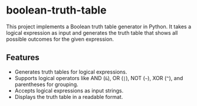 # boolean-truth-table
This project implements a Boolean truth table generator in Python. It takes a logical expression as input and generates the truth table that shows all possible outcomes for the given expression.

## Features
- Generates truth tables for logical expressions.
- Supports logical operators like AND (`&`), OR (`|`), NOT (`~`), XOR (`^`), and parentheses for grouping.
- Accepts logical expressions as input strings.
- Displays the truth table in a readable format.

